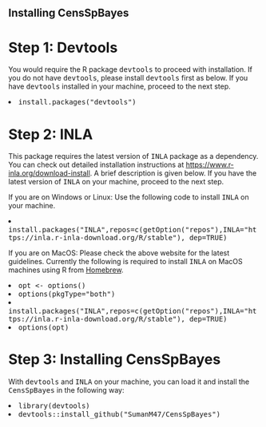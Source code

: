 Installing CensSpBayes
---------------------------------------------------------------------

# Step 1: Devtools

You would require the R package <tt>devtools</tt> to proceed with installation. If you do not have <tt>devtools</tt>, please install <tt>devtools</tt> first as below. If you have <tt>devtools</tt> installed in your machine, proceed to the next step.

<li><tt>install.packages("devtools")</tt></li>

# Step 2: INLA

This package requires the latest version of <tt>INLA</tt> package as a dependency. You can check out detailed installation instructions at <https://www.r-inla.org/download-install>. A brief description is given below. If you have the latest version of <tt>INLA</tt> on your machine, proceed to the next step.

If you are on Windows or Linux:
Use the following code to install <tt>INLA</tt> on your machine.

<li><tt>install.packages("INLA",repos=c(getOption("repos"),INLA="https://inla.r-inla-download.org/R/stable"), dep=TRUE)</tt></li>


If you are on MacOS:
Please check the above website for the latest guidelines. Currently the following is required to install <tt>INLA</tt> on MacOS machines using R from [Homebrew](https://brew.sh/).
<li><tt>opt <- options()</tt></li>
<li><tt>options(pkgType="both")</tt></li>
<li><tt>install.packages("INLA",repos=c(getOption("repos"),INLA="https://inla.r-inla-download.org/R/stable"), dep=TRUE)</tt></li>
<li><tt>options(opt)</tt></li>


# Step 3: Installing CensSpBayes 

With <tt>devtools</tt> and <tt>INLA</tt> on your machine, you can load it and install the <tt>CensSpBayes</tt> in the following way:

<li><tt>library(devtools)</tt></li>
<li><tt>devtools::install_github("SumanM47/CensSpBayes")</tt></li>

